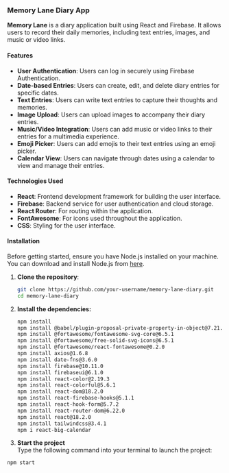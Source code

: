 ### Memory Lane Diary App

**Memory Lane** is a diary application built using React and Firebase. It allows users to record their daily memories, including text entries, images, and music or video links.

#### Features  
- **User Authentication**: Users can log in securely using Firebase Authentication.
- **Date-based Entries**: Users can create, edit, and delete diary entries for specific dates.
- **Text Entries**: Users can write text entries to capture their thoughts and memories.
- **Image Upload**: Users can upload images to accompany their diary entries.
- **Music/Video Integration**: Users can add music or video links to their entries for a multimedia experience.
- **Emoji Picker**: Users can add emojis to their text entries using an emoji picker.
- **Calendar View**: Users can navigate through dates using a calendar to view and manage their entries.

#### Technologies Used  
- **React**: Frontend development framework for building the user interface.
- **Firebase**: Backend service for user authentication and cloud storage.
- **React Router**: For routing within the application.
- **FontAwesome**: For icons used throughout the application.
- **CSS**: Styling for the user interface.

#### Installation  
Before getting started, ensure you have Node.js installed on your machine. You can download and install Node.js from [here](https://nodejs.org/).

1. **Clone the repository**:  
   ```bash
   git clone https://github.com/your-username/memory-lane-diary.git
   cd memory-lane-diary

2. **Install the dependencies:**
   ```bash
   npm install  
   npm install @babel/plugin-proposal-private-property-in-object@7.21.11  
   npm install @fortawesome/fontawesome-svg-core@6.5.1  
   npm install @fortawesome/free-solid-svg-icons@6.5.1  
   npm install @fortawesome/react-fontawesome@0.2.0
   npm install axios@1.6.8  
   npm install date-fns@3.6.0  
   npm install firebase@10.11.0  
   npm install firebaseui@6.1.0  
   npm install react-color@2.19.3  
   npm install react-colorful@5.6.1  
   npm install react-dom@18.2.0  
   npm install react-firebase-hooks@5.1.1  
   npm install react-hook-form@5.7.2  
   npm install react-router-dom@6.22.0  
   npm install react@18.2.0  
   npm install tailwindcss@3.4.1
   npm i react-big-calendar


4. **Start the project**  
Type the following command into your terminal to launch the project:

```bash
npm start

